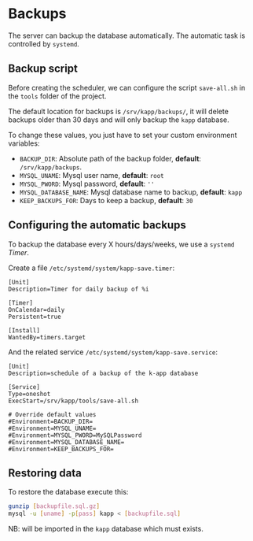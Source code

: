 # Backups

The server can backup the database automatically.
The automatic task is controlled by `systemd`.


## Backup script

Before creating the scheduler, we can configure the script
`save-all.sh` in the `tools` folder of the project.

The default location for backups is `/srv/kapp/backups/`,
it will delete backups older than 30 days and will only backup 
the `kapp` database.

To change these values, you just have to set your custom environment variables:

- `BACKUP_DIR`: Absolute path of the backup folder, __default__: `/srv/kapp/backups`.
- `MYSQL_UNAME`: Mysql user name, __default__: `root`
- `MYSQL_PWORD`: Mysql password, __default__: `''`
- `MYSQL_DATABASE_NAME`: Mysql database name to backup, __default__: `kapp`
- `KEEP_BACKUPS_FOR`: Days to keep a backup, __default__: `30`


## Configuring the automatic backups

To backup the database every X hours/days/weeks, we use 
a `systemd` _Timer_.

Create a file `/etc/systemd/system/kapp-save.timer`:

```
[Unit]
Description=Timer for daily backup of %i

[Timer]
OnCalendar=daily
Persistent=true

[Install]
WantedBy=timers.target
```

And the related service `/etc/systemd/system/kapp-save.service`:

```
[Unit]
Description=schedule of a backup of the k-app database

[Service]
Type=oneshot
ExecStart=/srv/kapp/tools/save-all.sh

# Override default values
#Environment=BACKUP_DIR=
#Environment=MYSQL_UNAME=
#Environment=MYSQL_PWORD=MySQLPassword
#Environment=MYSQL_DATABASE_NAME=
#Environment=KEEP_BACKUPS_FOR=
```

## Restoring data

To restore the database execute this: 

```bash
gunzip [backupfile.sql.gz]
mysql -u [uname] -p[pass] kapp < [backupfile.sql]
```

NB: will be imported in the `kapp` database which must exists.
